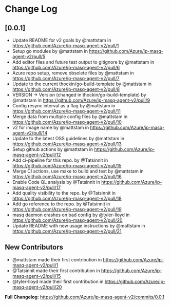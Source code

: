 # Change Log

## [0.0.1]

* Update README for v2 goals by @mattstam in https://github.com/Azure/ip-masq-agent-v2/pull/1
* Setup go modules by @mattstam in https://github.com/Azure/ip-masq-agent-v2/pull/5
* Add editor files and future test output to gitignore by @mattstam in https://github.com/Azure/ip-masq-agent-v2/pull/6
* Azure repo setup, remove obsolete files by @mattstam in https://github.com/Azure/ip-masq-agent-v2/pull/7
* Update to the current thockin/go-build-template by @mattstam in https://github.com/Azure/ip-masq-agent-v2/pull/8
* VERSION -> Version (changed in thockin/go-build-template) by @mattstam in https://github.com/Azure/ip-masq-agent-v2/pull/9
* Config resync interval as a flag by @mattstam in https://github.com/Azure/ip-masq-agent-v2/pull/11
* Merge data from multiple config files by @mattstam in https://github.com/Azure/ip-masq-agent-v2/pull/10
* v2 for image name by @mattstam in https://github.com/Azure/ip-masq-agent-v2/pull/14
* Update to the latest OSS guidelines by @mattstam in https://github.com/Azure/ip-masq-agent-v2/pull/13
* Setup github actions by @mattstam in https://github.com/Azure/ip-masq-agent-v2/pull/12
* Add ci-pipeline for this repo. by @Tatsinnit in https://github.com/Azure/ip-masq-agent-v2/pull/15
* Merge CI actions, use make to build and test by @mattstam in https://github.com/Azure/ip-masq-agent-v2/pull/16
* Enable Code QL analysis by @Tatsinnit in https://github.com/Azure/ip-masq-agent-v2/pull/17
* Add quality visibility to the repo. by @Tatsinnit in https://github.com/Azure/ip-masq-agent-v2/pull/18
* Add go reference to the repo. by @Tatsinnit in https://github.com/Azure/ip-masq-agent-v2/pull/19
* masq daemon crashes on bad config by @tyler-lloyd in https://github.com/Azure/ip-masq-agent-v2/pull/20
* Update README with new usage instructions by @mattstam in https://github.com/Azure/ip-masq-agent-v2/pull/21

## New Contributors
* @mattstam made their first contribution in https://github.com/Azure/ip-masq-agent-v2/pull/1
* @Tatsinnit made their first contribution in https://github.com/Azure/ip-masq-agent-v2/pull/15
* @tyler-lloyd made their first contribution in https://github.com/Azure/ip-masq-agent-v2/pull/20

**Full Changelog**: https://github.com/Azure/ip-masq-agent-v2/commits/0.0.1